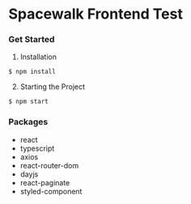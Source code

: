 # Spacewalk Frontend Test

### Get Started

1. Installation

```
$ npm install 
```

2. Starting the Project

```
$ npm start 
```

### Packages

- react
- typescript
- axios
- react-router-dom
- dayjs
- react-paginate
- styled-component
